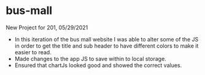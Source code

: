 # bus-mall
New Project for 201, 05/29/2021

- In this iteration of the bus mall website I was able to alter some of the JS in order to get the title and sub header to have different colors to make it easier to read.
- Made changes to the app JS to save within to local storage.
- Ensured that chartJs looked good and showed the correct values.
